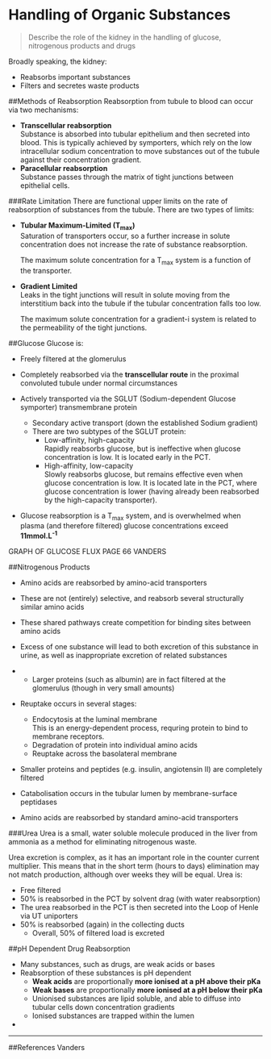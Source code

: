 # Handling of Organic Substances
> Describe the role of the kidney in the handling of glucose, nitrogenous products and drugs

Broadly speaking, the kidney:
* Reabsorbs important substances
* Filters and secretes waste products

##Methods of Reabsorption
Reabsorption from tubule to blood can occur via two mechanisms:
* **Transcellular reabsorption**  
Substance is absorbed into tubular epithelium and then secreted into blood. This is typically achieved by symporters, which rely on the low intracellular sodium concentration to move substances out of the tubule against their concentration gradient.
* **Paracellular reabsorption**  
Substance passes through the matrix of tight junctions between epithelial cells.

###Rate Limitation
There are functional upper limits on the rate of reabsorption of substances from the tubule. There are two types of limits:
* **Tubular Maximum-Limited (T<sub>max</sub>)**  
Saturation of transporters occur, so a further increase in solute concentration does not increase the rate of substance reabsorption.

  The maximum solute concentration for a T<sub>max</sub> system is a function of the transporter.

* **Gradient Limited**  
Leaks in the tight junctions will result in solute moving from the interstitium back into the tubule if the tubular concentration falls too low.

  The maximum solute concentration for a gradient-i system is related to the permeability of the tight junctions.


##Glucose
Glucose is:
* Freely filtered at the glomerulus
* Completely reabsorbed via the **transcellular route** in the proximal convoluted tubule under normal circumstances
* Actively transported via the SGLUT (Sodium-dependent Glucose symporter) transmembrane protein
  * Secondary active transport (down the established Sodium gradient)
  * There are two subtypes of the SGLUT protein:
    * Low-affinity, high-capacity  
    Rapidly reabsorbs glucose, but is ineffective when glucose concentration is low. It is located early in the PCT.
    * High-affinity, low-capacity  
    Slowly reabsorbs glucose, but remains effective even when glucose concentration is low. It is located late in the PCT, where glucose concentration is lower (having already been reabsorbed by the high-capacity transporter).


* Glucose reabsorption is a T<sub>max</sub> system, and is overwhelmed when plasma (and therefore filtered) glucose concentrations exceed **11mmol.L<sup>-1</sup>**

GRAPH OF GLUCOSE FLUX PAGE 66 VANDERS

##Nitrogenous Products
* Amino acids are reabsorbed by amino-acid transporters  
* These are not (entirely) selective, and reabsorb several structurally similar amino acids
* These shared pathways create competition for binding sites between amino acids
* Excess of one substance will lead to both excretion of this substance in urine, as well as inappropriate excretion of related substances

* * Larger proteins (such as albumin) are in fact filtered at the glomerulus (though in very small amounts)
* Reuptake occurs in several stages:
  * Endocytosis at the luminal membrane  
  This is an energy-dependent process, requring protein to bind to membrane receptors.
  * Degradation of protein into individual amino acids
  * Reuptake across the basolateral membrane

* Smaller proteins and peptides (e.g. insulin, angiotensin II) are completely filtered
* Catabolisation occurs in the tubular lumen by membrane-surface peptidases
* Amino acids are reabsorbed by standard amino-acid transporters

###Urea
Urea is a small, water soluble molecule produced in the liver from ammonia as a method for eliminating nitrogenous waste. 

Urea excretion is complex, as it has an important role in the counter current multiplier. This means that in the short term (hours to days) elimination may not match production, although over weeks they will be equal. Urea is:
* Free filtered
* 50% is reabsorbed in the PCT by solvent drag (with water reabsorption)
* The urea reabsorbed in the PCT is then secreted into the Loop of Henle via UT uniporters
* 50% is reabsorbed (again) in the collecting ducts
  * Overall, 50% of filtered load is excreted


##pH Dependent Drug Reabsorption
* Many substances, such as drugs, are weak acids or bases
* Reabsorption of these substances is pH dependent
  * **Weak acids** are proportionally **more ionised at a pH above their pKa**
  * **Weak bases** are proportionally **more ionised at a pH below their pKa**
  * Unionised substances are lipid soluble, and able to diffuse into tubular cells down concentration gradients
  * Ionised substances are trapped within the lumen
* 

---
##References
Vanders